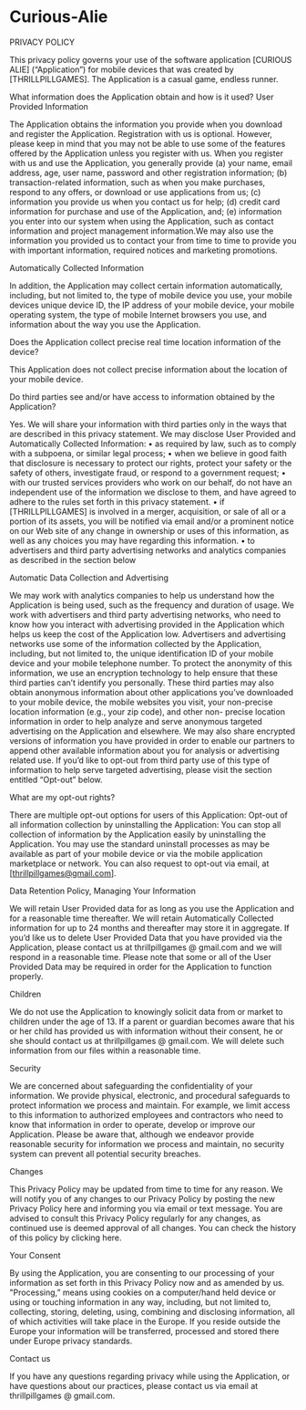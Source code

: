 # Curious-Alie

 PRIVACY POLICY

 This privacy policy governs your use of the software application [CURIOUS ALIE] (“Application”) for mobile devices that was created by [THRILLPILLGAMES]. The Application is a casual game, endless runner.

 What information does the Application obtain and how is it used?
 User Provided Information

 The Application obtains the information you provide when you download and register the Application. Registration with us is optional. However, please keep in mind that you may not be able to use some of the features offered by the Application unless you register with us. When you register with us and use the Application, you generally provide (a) your name, email address, age, user name, password and other registration information; (b) transaction-related information, such as when you make purchases, respond to any offers, or download or use applications from us; (c) information you provide us when you contact us for help; (d) credit card information for purchase and use of the Application, and; (e) information you enter into our system when using the Application, such as contact information and project management information.We may also use the information you provided us to contact your from time to time to provide you with important information, required notices and marketing promotions.

 Automatically Collected Information  

 In addition, the Application may collect certain information automatically, including, but not limited to, the type of mobile device you use, your mobile devices unique device ID, the IP address of your mobile device, your mobile operating system, the type of mobile Internet browsers you use, and information about the way you use the Application.  

 Does the Application collect precise real time location information of the device?

 This Application does not collect precise information about the location of your mobile device.  

 Do third parties see and/or have access to information obtained by the Application?

 Yes. We will share your information with third parties only in the ways that are described in this privacy statement.
 We may disclose User Provided and Automatically Collected Information:
 •	as required by law, such as to comply with a subpoena, or similar legal process;
 •	when we believe in good faith that disclosure is necessary to protect our rights, protect your safety or the safety of others, investigate fraud, or respond to a government request;
 •	with our trusted services providers who work on our behalf, do not have an independent use of the information we disclose to them, and have agreed to adhere to the rules set forth in this privacy statement.
 •	if [THRILLPILLGAMES] is involved in a merger, acquisition, or sale of all or a portion of its assets, you will be notified via email and/or a prominent notice on our Web site of any change in ownership or uses of this information, as well as any choices you may have regarding this information.
 •	to advertisers and third party advertising networks and analytics companies as described in the section below

 Automatic Data Collection and Advertising

 We may work with analytics companies to help us understand how the Application is being used, such as the frequency and duration of usage. We work with advertisers and third party advertising networks, who need to know how you interact with advertising provided in the Application which helps us keep the cost of the Application low. Advertisers and advertising networks use some of the information collected by the Application, including, but not limited to, the unique identification ID of your mobile device and your mobile telephone number. To protect the anonymity of this information, we use an encryption technology to help ensure that these third parties can’t identify you personally. These third parties may also obtain anonymous information about other applications you’ve downloaded to your mobile device, the mobile websites you visit, your non-precise location information (e.g., your zip code), and other non- precise location information in order to help analyze and serve anonymous targeted advertising on the Application and elsewhere. We may also share encrypted versions of information you have provided in order to enable our partners to append other available information about you for analysis or advertising related use.
 If you’d like to opt-out from third party use of this type of information to help serve targeted advertising, please visit the section entitled “Opt-out” below.

 What are my opt-out rights?

 There are multiple opt-out options for users of this Application:    Opt-out of all information collection by uninstalling the Application: You can stop all collection of information by the Application easily by uninstalling the Application. You may use the standard uninstall processes as may be available as part of your mobile device or via the mobile application marketplace or network. You can also request to opt-out via email, at [thrillpillgames@gmail.com].  

 Data Retention Policy, Managing Your Information

 We will retain User Provided data for as long as you use the Application and for a reasonable time thereafter. We will retain Automatically Collected information for up to 24 months and thereafter may store it in aggregate. If you’d like us to delete User Provided Data that you have provided via the Application, please contact us at thrillpillgames @ gmail.com and we will respond in a reasonable time. Please note that some or all of the User Provided Data may be required in order for the Application to function properly.

 Children

 We do not use the Application to knowingly solicit data from or market to children under the age of 13. If a parent or guardian becomes aware that his or her child has provided us with information without their consent, he or she should contact us at thrillpillgames @ gmail.com. We will delete such information from our files within a reasonable time.

 Security

 We are concerned about safeguarding the confidentiality of your information. We provide physical, electronic, and procedural safeguards to protect information we process and maintain. For example, we limit access to this information to authorized employees and contractors who need to know that information in order to operate, develop or improve our Application. Please be aware that, although we endeavor provide reasonable security for information we process and maintain, no security system can prevent all potential security breaches.

 Changes

 This Privacy Policy may be updated from time to time for any reason. We will notify you of any changes to our Privacy Policy by posting the new Privacy Policy here and informing you via email or text message. You are advised to consult this Privacy Policy regularly for any changes, as continued use is deemed approval of all changes. You can check the history of this policy by clicking here.

 Your Consent

 By using the Application, you are consenting to our processing of your information as set forth in this Privacy Policy now and as amended by us. "Processing,” means using cookies on a computer/hand held device or using or touching information in any way, including, but not limited to, collecting, storing, deleting, using, combining and disclosing information, all of which activities will take place in the Europe. If you reside outside the Europe your information will be transferred, processed and stored there under Europe privacy standards.

 Contact us
 
 If you have any questions regarding privacy while using the Application, or have questions about our practices, please contact us via email at thrillpillgames @ gmail.com.
